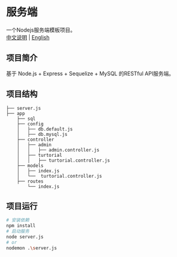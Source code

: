 # 服务端
一个Nodejs服务端模板项目。  
[中文说明](README.md) | [English](README-en.md)
## 项目简介

基于 Node.js + Express + Sequelize + MySQL 的RESTful API服务端。

## 项目结构

```
├── server.js
├── app
    ├── sql
    ├── config
    │   ├── db.default.js
    │   ├── db.mysql.js
    ├── controller
    │   ├── admin
    │   │   ├── admin.controller.js
    │   ├── turtorial
    │   │   ├── turtorial.controller.js
    ├── models
    │   ├── index.js
    │   └──  turtorial.controller.js
    ├── routes
        └── index.js
```

## 项目运行
```sh
# 安装依赖
npm install
# 启动服务
node server.js
# or
nodemon .\server.js
```
